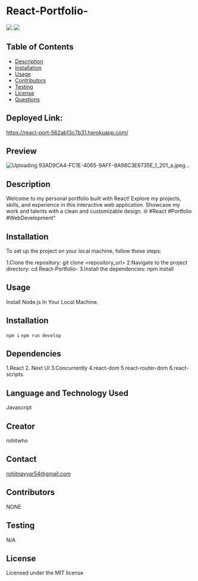 # React-Portfolio-


 ![](https://img.shields.io/badge/license-MIT-brightgreen) ![](https://img.shields.io/badge/node.js-graphql-red) 




 ## Table of Contents

- [Description](#description)
- [Installation](#installation)
- [Usage](#usage)
- [Contributors](#contributors)
- [Testing](#testing)
- [License](#license)
- [Questions](#questions)

 ## Deployed Link:
  https://react-port-562ab13c7b31.herokuapp.com/

## Preview

![Uploading 93AD9CA4-FC1E-4065-9AFF-8A98C3E6735E_1_201_a.jpeg…]()



  


## Description
Welcome to my personal portfolio built with React! Explore my projects, skills, and experience in this interactive web application. Showcase my work and talents with a clean and customizable design. 🌐 #React #Portfolio #WebDevelopment"

## Installation
To set up the project on your local machine, follow these steps:

1.Clone the repository: git clone <repository_url>
2.Navigate to the project directory: cd React-Portfolio-
3.Install the dependencies: npm install

## Usage


Install Node.js In Your Local Machine.




## Installation

`npm i`
`npm run develop`

## Dependencies

 1.React
2. Next UI
 3.Concurrently
 4.react-dom
 5.react-router-dom
 6.react-scripts.

## Language and Technology Used

Javascript

## Creator

rohitwho

## Contact

rohitnayyar54@gmail.com

## Contributors

NONE

## Testing

N/A

## License

Licensed under the MIT license
